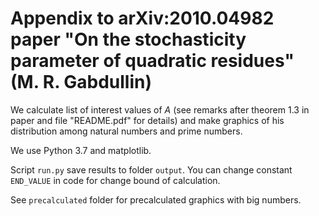 # Appendix to arXiv:2010.04982 paper "On the stochasticity parameter of quadratic residues" (M. R. Gabdullin)

We calculate list of interest values of $A$ (see remarks after theorem 1.3 in paper and file "README.pdf" for details) and make graphics of his distribution among natural numbers and prime numbers.

We use Python 3.7 and matplotlib.

Script `run.py` save results to folder `output`. You can change constant `END_VALUE` in code for change bound of calculation.

See `precalculated` folder for precalculated graphics with big numbers.
